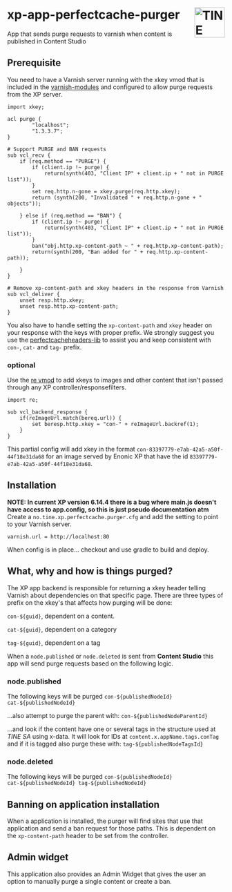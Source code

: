 # <a href="https://www.tine.no/"><img src="https://webfiles.tine.no/Logo/TINE-logo.svg" alt="TINE Logo" width="70" align="right"></a> xp-app-perfectcache-purger

App that sends purge requests to varnish when content is published in Content Studio

## Prerequisite
You need to have a Varnish server running with the xkey vmod that is included in the [varnish-modules](https://github.com/varnish/varnish-modules) and configured to allow purge requests from the XP server.

```vcl
import xkey;

acl purge {
		"localhost";
		"1.3.3.7"; 
}

# Support PURGE and BAN requests
sub vcl_recv {
	if (req.method == "PURGE") {
		if (client.ip !~ purge) {
			return(synth(403, "Client IP" + client.ip + " not in PURGE list"));
		}
		set req.http.n-gone = xkey.purge(req.http.xkey);
		return (synth(200, "Invalidated " + req.http.n-gone + " objects"));
		
	} else if (req.method == "BAN") {
		if (client.ip !~ purge) {
			return(synth(403, "Client IP" + client.ip + " not in PURGE list"));
		}
		ban("obj.http.xp-content-path ~ " + req.http.xp-content-path);
		return(synth(200, "Ban added for " + req.http.xp-content-path));
		
	}
}

# Remove xp-content-path and xkey headers in the response from Varnish
sub vcl_deliver {
	unset resp.http.xkey;
	unset resp.http.xp-content-path;
}
```

You also have to handle setting the `xp-content-path` and `xkey` header on your response with the keys with proper prefix.
We strongly suggest you use the [perfectcacheheaders-lib](https://github.com/tineikt/xp-lib-perfectcache-headers) to assist you and keep consistent with `con-`, `cat-` and `tag-` prefix.

### optional
Use the [re vmod](https://code.uplex.de/uplex-varnish/libvmod-re) to add xkeys to images and other content that isn't passed through any XP controller/responsefilters.

```vcl
import re;

sub vcl_backend_response {
	if(reImageUrl.match(bereq.url)) {
		set beresp.http.xkey = "con-" + reImageUrl.backref(1);
	}
}
```
This partial config will add xkey in the format `con-83397779-e7ab-42a5-a50f-44f18e31da68` for an image served by Enonic XP that have the id `83397779-e7ab-42a5-a50f-44f18e31da68`.

## Installation

**NOTE: In current XP version 6.14.4 there is a bug where main.js doesn't have access to app.config, so this is just pseudo documentation atm**
Create a `no.tine.xp.perfectcache.purger.cfg` and add the setting to point to your Varnish server.

```
varnish.url = http://localhost:80
```

When config is in place... checkout and use gradle to build and deploy.

## What, why and how is things purged?

The XP app backend is responsible for returning a xkey header telling Varnish about dependencies on that specific page.
There are three types of prefix on the xkey's that affects how purging will be done:

`con-${guid}`, dependent on a content.

`cat-${guid}`, dependent on a category

`tag-${guid}`, dependent on a tag

When a `node.published` or `node.deleted` is sent from **Content Studio** this app will send purge requests based on the following logic.

### node.published ###
The following keys will be purged
`con-${publishedNodeId} cat-${publishedNodeId}`

...also attempt to purge the parent with:
`con-${publishedNodeParentId}`

...and look if the content have one or several tags in the structure used at *TINE SA* using x-data. It will look for IDs at `content.x.appName.tags.conTag` and if it is tagged also purge these with:
`tag-${publishedNodeTagsId}`

### node.deleted ###
The following keys will be purged
`con-${publishedNodeId} cat-${publishedNodeId} tag-${publishedNodeId}`

## Banning on application installation
When a application is installed, the purger will find sites that use that application and send a ban request for those paths.
This is dependent on the `xp-content-path` header to be set from the controller.

## Admin widget
This application also provides an Admin Widget that gives the user an option to manually purge a single content or create a ban.
